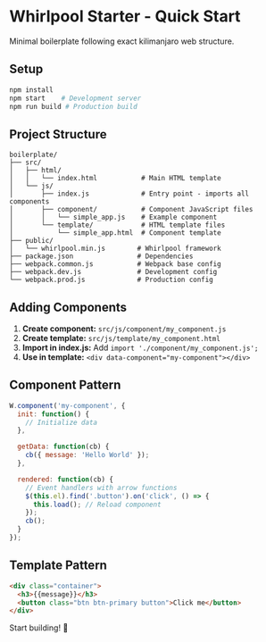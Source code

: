 # Whirlpool Starter - Quick Start

Minimal boilerplate following exact kilimanjaro web structure.

## Setup

```bash
npm install
npm start    # Development server
npm run build # Production build
```

## Project Structure

```
boilerplate/
├── src/
│   ├── html/
│   │   └── index.html           # Main HTML template
│   └── js/
│       ├── index.js             # Entry point - imports all components
│       ├── component/           # Component JavaScript files
│       │   └── simple_app.js    # Example component
│       └── template/            # HTML template files
│           └── simple_app.html  # Component template
├── public/
│   └── whirlpool.min.js        # Whirlpool framework
├── package.json                # Dependencies
├── webpack.common.js           # Webpack base config
├── webpack.dev.js              # Development config
└── webpack.prod.js             # Production config
```

## Adding Components

1. **Create component:** `src/js/component/my_component.js`
2. **Create template:** `src/js/template/my_component.html`
3. **Import in index.js:** Add `import './component/my_component.js';`
4. **Use in template:** `<div data-component="my-component"></div>`

## Component Pattern

```javascript
W.component('my-component', {
  init: function() {
    // Initialize data
  },

  getData: function(cb) {
    cb({ message: 'Hello World' });
  },

  rendered: function(cb) {
    // Event handlers with arrow functions
    $(this.el).find('.button').on('click', () => {
      this.load(); // Reload component
    });
    cb();
  }
});
```

## Template Pattern

```html
<div class="container">
  <h3>{{message}}</h3>
  <button class="btn btn-primary button">Click me</button>
</div>
```

Start building! 🌊